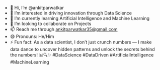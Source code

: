 - 👋 Hi, I’m @ankitparwatkar
- 👀 I’m interested in driving innovation through Data Science
- 🌱 I’m currently learning Artificial Intelligence and Machine Learning 
- 💞️ I’m looking to collaborate on Projects 
- 📫 Reach me through ankitparwatkar35@gmail.com
- 😄 Pronouns: He/Him
- ⚡ Fun fact: As a data scientist, I don’t just crunch numbers — I make data dance to uncover hidden patterns and unlock the secrets behind the numbers! 📊🔍✨ #DataScience #DataDriven #ArtificialIntelligence #MachineLearning 

<!---
ankitparwatkar/ankitparwatkar is a ✨ special ✨ repository because its `README.md` (this file) appears on your GitHub profile.
You can click the Preview link to take a look at your changes.
--->
